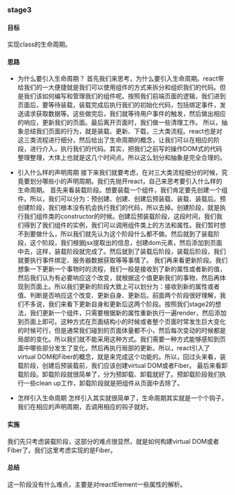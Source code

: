 ### stage3

#### 目标

实现class的生命周期。

#### 思路

- 为什么要引入生命周期？
  首先我们来思考，为什么要引入生命周期。react带给我们的一大便捷就是我们可以使用组件的方式来拆分和组织我们的代码。但是我们该如何编写和管理我们的组件呢。按照我们前端页面的逻辑，我们进到页面后，要等待装载，装载完成后执行我们的初始化代码，包括绑定事件，发送请求获取数据等。这些做完后，我们就等待用户事件的触发，然后做出相应的响应，更新我们的页面。最后离开页面时，我们做一些清理工作。
  所以，抽象总结我们页面的行为，就是装载、更新、下载，三大类流程。react也是对这三类流程进行细分，然后给出了生命周期的概念，让我们可以在相应的阶段，进行介入，执行我们的代码。其实，把我们之前写的操作DOM式的代码整理整理，大体上也就是这几个时间点。所以这么划分和抽象是完全合理的。

- 引入什么样的声明周期
  接下来我们就要考虑，在对三大类流程细分的时候，究竟要划分哪些小的声明周期。我们先抛开react，自己来思考要引入什么样的生命周期。
  首先来看装载阶段。想要装载一个组件，我们肯定要先创建一个组件。所以，我们可以分为：预创建、创建、创建后预装载、装载、装载后。预创建阶段，我们根本没有机会执行我们的代码，所以去掉。创建阶段，就是执行我们组件类的constructor的时候。创建后预装载阶段，这段时间，我们我们得到了我们组件的实例，我们可以调用组件类上的方法和属性。我们暂时想不到要做什么，所以我们就先认为这个阶段什么都不做。然后就到了装载阶段，这个阶段，我们根据jsx提取出的信息，创建dom元素，然后添加到页面中去，这样，装载阶段就完成了。然后就到了装载后阶段，装载后阶段，我们就要执行事件绑定、服务器数据获取等等事情了。
  我们再来看更新阶段。我们想象一下更新一个事物时的流程，我们一般是接收到了新的属性或者新的值，然后我们认为有必要响应这个改变，就根据这个值更新我们的事物，然后再体现到页面上。所以我们更新的阶段大致上可以划分为：接收到新的属性或者值、判断是否响应这个改变、更新自身、更新后。前面两个阶段很好理解，我们不多说，我们来看下更新自身和更新后这两个阶段。按照我们stage2的想法，我们更新一个组件，只需要根据新的属性重新执行一遍render，然后添加到页面上即可。这种方式在页面结构小的时候或者整个页面时常发生巨大变化的时候可行，但是通常我们碰到的页面体量都不小，然后每次变动的时候都是局部的变化。所以我们就不能采用这种方式。我们需要一种方式能够感知到页面中哪些部分发生了变化，然后再执行局部的更新。所以，react引入了virtual DOM和Fiber的概念，就是来完成这个功能的。所以，回过头来看，装载阶段，创建后预装载前，我们应该创建virtual DOM或者Fiber。
  最后来看卸载阶段。卸载阶段就很简单了，分为预卸载、卸载就好了。预卸载阶段我们执行一些clean up工作，卸载阶段就是把组件从页面中去除了。

- 怎样引入生命周期
  怎样引入其实就很简单了，生命周期其实就是一个个钩子，我们在相应的声明周期，去调用相应的钩子就好。

#### 实施
我们先只考虑装载阶段，这部分的难点很显然，就是如何构建virtual DOM或者Fiber了。我们这里考虑实现的是Fiber。    

#### 总结

这一阶段没有什么难点，主要是对reactElement一些属性的解析。